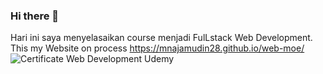 ### Hi there 👋

<!--
**mnajamudin28/mnajamudin28** is a ✨ _special_ ✨ repository because its `README.md` (this file) appears on your GitHub profile.

Here are some ideas to get you started:

- 🔭 I’m currently working on ...
- 🌱 I’m currently learning ...
- 👯 I’m looking to collaborate on ...
- 🤔 I’m looking for help with ...
- 💬 Ask me about ...
- 📫 How to reach me: ...
- 😄 Pronouns: ...
- ⚡ Fun fact: ...
-->
Hari ini saya menyelasaikan course menjadi FulLstack Web Development. 
This my Website on process https://mnajamudin28.github.io/web-moe/
![Certificate Web Development Udemy](https://user-images.githubusercontent.com/43162722/173183316-551479a4-0c24-4d69-b8aa-4f742510a454.jpg)
